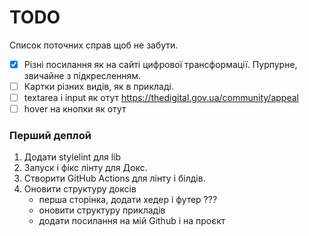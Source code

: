 # TODO

Список поточних справ щоб не забути.

- [x] Різні посилання як на сайті цифрової трансформації. Пурпурне, звичайне з підкресленням.
- [ ] Картки різних видів, як в прикладі.
- [ ] textarea і input як отут https://thedigital.gov.ua/community/appeal
- [ ] hover на кнопки як отут

### Перший деплой

1. Додати stylelint для lib
2. Запуск і фікс лінту для Докс.
3. Створити GitHub Actions для лінту і білдів.
4. Оновити структуру доксів
   - перша сторінка, додати хедер і футер ???
   - оновити структуру прикладів
   - додати посилання на мій Github і на проєкт
